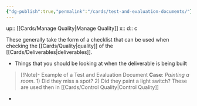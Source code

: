 ```yaml
---
{"dg-publish":true,"permalink":"/cards/test-and-evaluation-documents/"}
---
```


up:: [[Cards/Manage Quality\|Manage Quality]] 
x:: 
d:: c

These generally take the form of a checklist that can be used when checking the [[Cards/Quality\|quality]] of the [[Cards/Deliverables\|deliverables]].
- Things that you should be looking at when the deliverable is being built

> [!Note]- Example of a Test and Evaluation Document
> **Case**: *Painting a room*. 1) Did they miss a spot? 2) Did they paint a light switch? 
These are used then in [[Cards/Control Quality\|Control Quality]] 


- 
